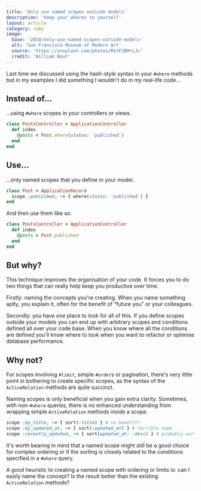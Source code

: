 ```yaml
---
title: 'Only use named scopes outside models'
description: 'Keep your wheres to yourself'
layout: article
category: ruby
image:
  base: '2018/only-use-named-scopes-outside-models'
  alt: 'San Francisco Museum of Modern Art'
  source: 'https://unsplash.com/photos/RkJF2BMrLJc'
  credit: 'William Bout'
---
```


Last time we discussed using the hash-style syntax in your `#where` methods but in my examples I did something I wouldn't do in my real-life code...

## Instead of…

...using `#where` scopes in your controllers or views.

```ruby
class PostsController < ApplicationController
  def index
    @posts = Post.where(status: 'published')
  end
end
```


## Use…

...only named scopes that you define in your model.

```ruby
class Post < ApplicationRecord
  scope :published, -> { where(status: 'published') }
end
```

And then use them like so:

```ruby
class PostsController < ApplicationController
  def index
    @posts = Post.published
  end
end
```


## But why?

This technique improves the organisation of your code. It forces you to do two things that can really help keep you productive over time.

Firstly: naming the concepts you're creating. When you name something aptly, you explain it, often for the benefit of “future you” or your colleagues.

Secondly: you have _one_ place to look for all of this. If you define scopes outside your models you can end up with arbitrary scopes and conditions defined all over your code base. When you know where all the conditions are defined you'll know where to look when you want to refactor or optimise database performance.


## Why not?

For scopes involving `#limit`, simple `#order`s or pagination, there's very little point in bothering to create specific scopes, as the syntax of the `ActiveRelation` methods are quite succinct.

Naming scopes is only beneficial when you gain extra clarity. Sometimes, with non-`#where` queries, there is no enhanced understanding from wrapping simple `ActiveRelation` methods inside a scope.

```ruby
scope :by_title, -> { sort(:title) } # no benefit?
scope :by_updated_at, -> { sort(:updated_at) } # terrible name
scope :recently_updated, -> { sort(updated_at: :desc) } # probably worth doing
```

It's worth bearing in mind that a named scope might still be a good choice for complex ordering or if the sorting is closely related to the conditions specified in a `#where` query.

A good heuristic to creating a named scope with ordering or limits is: can I easily name the concept? Is the result better than the existing `ActiveRelation` methods?
